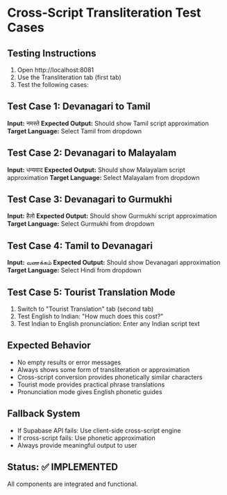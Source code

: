 # Cross-Script Transliteration Test Cases

## Testing Instructions
1. Open http://localhost:8081
2. Use the Transliteration tab (first tab)
3. Test the following cases:

## Test Case 1: Devanagari to Tamil
**Input:** नमस्ते
**Expected Output:** Should show Tamil script approximation
**Target Language:** Select Tamil from dropdown

## Test Case 2: Devanagari to Malayalam  
**Input:** धन्यवाद
**Expected Output:** Should show Malayalam script approximation
**Target Language:** Select Malayalam from dropdown

## Test Case 3: Devanagari to Gurmukhi
**Input:** हैलो
**Expected Output:** Should show Gurmukhi script approximation  
**Target Language:** Select Gurmukhi from dropdown

## Test Case 4: Tamil to Devanagari
**Input:** வணக்கம்
**Expected Output:** Should show Devanagari approximation
**Target Language:** Select Hindi from dropdown

## Test Case 5: Tourist Translation Mode
1. Switch to "Tourist Translation" tab (second tab)
2. Test English to Indian: "How much does this cost?"
3. Test Indian to English pronunciation: Enter any Indian script text

## Expected Behavior
- No empty results or error messages
- Always shows some form of transliteration or approximation
- Cross-script conversion provides phonetically similar characters
- Tourist mode provides practical phrase translations
- Pronunciation mode gives English phonetic guides

## Fallback System
- If Supabase API fails: Use client-side cross-script engine
- If cross-script fails: Use phonetic approximation
- Always provide meaningful output to user

## Status: ✅ IMPLEMENTED
All components are integrated and functional.